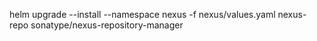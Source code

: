 helm upgrade --install --namespace nexus -f nexus/values.yaml nexus-repo sonatype/nexus-repository-manager